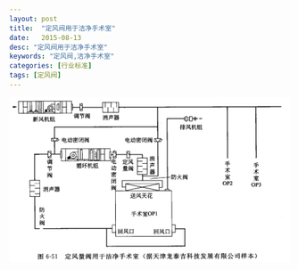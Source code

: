 ```yaml
---
layout: post
title:  "定风阀用于洁净手术室"
date:   2015-08-13
desc: "定风阀用于洁净手术室"
keywords: "定风阀,洁净手术室"
categories: [行业标准]
tags: [定风阀]
---
```


![](/static/img/2015/081301.png)
